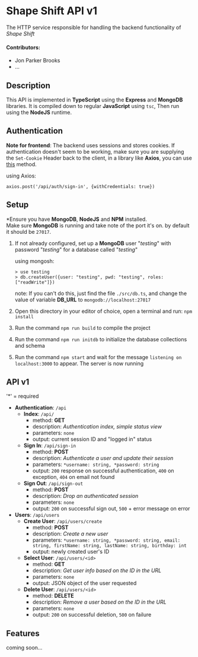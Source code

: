 # Shape Shift API v1
The HTTP service responsible for handling the backend functionality of _Shape Shift_

#### Contributors:
- Jon Parker Brooks
- ...

## Description
This API is implemented in __TypeScript__ using the __Express__ and __MongoDB__ libraries. It is compiled down to regular __JavaScript__ using `tsc`, Then run using the __NodeJS__ runtime.

## Authentication
__Note for frontend__: The backend uses sessions and stores cookies. If authentication doesn't seem to be working, make sure you are supplying the `Set-Cookie` Header back to the client, in a library like __Axios__, you can use [this](https://stackoverflow.com/a/43178070) method.  

using Axios:
```
axios.post('/api/auth/sign-in', {withCredentials: true})
```

## Setup
*Ensure you have __MongoDB__, __NodeJS__ and __NPM__ installed.  
Make sure __MongoDB__ is running and take note of the port it's on. by default it should be `27017`.
1. If not already configured, set up a __MongoDB__ user "_testing_" with password "_testing_" for a database called "_testing_"

    using mongosh:
    ```
    > use testing
    > db.createUser({user: "testing", pwd: "testing", roles: ["readWrite"]})
    ```
    note: If you can't do this, just find the file `./src/db.ts`, and change the value of variable __DB_URL__ to `mongodb://localhost:27017` 
2. Open this directory in your editor of choice, open a terminal and run: `npm install`
3. Run the command `npm run build` to compile the project
4. Run the command `npm run initdb` to initialize the database collections and schema
5. Run the command `npm start` and wait for the message `listening on localhost:3000` to appear. The server is now running

## API v1
'*' = required
- __Authentication__: `/api`
  - __Index__: `/api/`
    - method: __GET__
    - description: _Authentication index, simple status view_
    - parameters: `none`
    - output: current session ID and "logged in" status
  - __Sign In__: `/api/sign-in`
    - method: __POST__
    - description: _Authenticate a user and update their session_
    - parameters: `*username: string, *password: string`
    - output: `200` response on successful authentication, `400` on exception, `404` on email not found
  - __Sign Out__: `/api/sign-out`
    - method: __POST__
    - description: _Drop an authenticated session_
    - parameters: `none`
    - output: `200` on successful sign out, `500` + error message on error
- __Users__: `/api/users`
  - __Create User__: `/api/users/create`
    - method: __POST__
    - description: _Create a new user_
    - parameters: `*username: string, *password: string, email: string, firstName: string, lastName: string, birthday: int`
    - output: newly created user's ID
  - __Select User__: `/api/users/<id>`
    - method: __GET__
    - description: _Get user info based on the ID in the URL_
    - parameters: `none`
    - output: JSON object of the user requested
  - __Delete User__: `/api/users/<id>`
    - method: __DELETE__
    - description: _Remove a user based on the ID in the URL_
    - parameters: `none`
    - output: `200` on successful deletion, `500` on failure

## Features
coming soon...